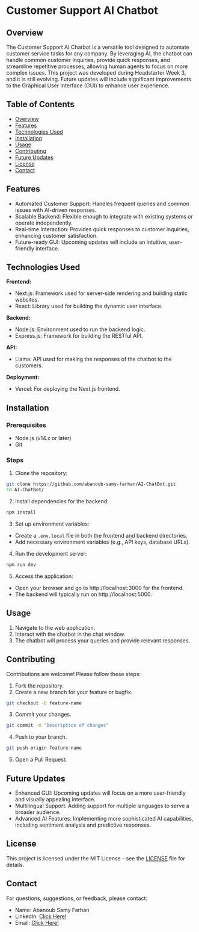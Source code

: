 # Customer Support AI Chatbot
## Overview
The Customer Support AI Chatbot is a versatile tool designed to automate customer service tasks for any company. By leveraging AI, the chatbot can handle common customer inquiries, provide quick responses, and streamline repetitive processes, allowing human agents to focus on more complex issues.
This project was developed during Headstarter Week 3, and it is still evolving. Future updates will include significant improvements to the Graphical User Interface (GUI) to enhance user experience.

## Table of Contents
- [Overview](#overview)
- [Features](#features)
- [Technologies Used](#technologies-used)
- [Installation](#installation)
- [Usage](#usage)
- [Contributing](#contributing)
- [Future Updates](#future-updates)
- [License](#license)
- [Contact](#contact)

## Features
- Automated Customer Support: Handles frequent queries and common issues with AI-driven responses.
- Scalable Backend: Flexible enough to integrate with existing systems or operate independently.
- Real-time Interaction: Provides quick responses to customer inquiries, enhancing customer satisfaction.
- Future-ready GUI: Upcoming updates will include an intuitive, user-friendly interface.

## Technologies Used
**Frontend:**
- Next.js: Framework used for server-side rendering and building static websites.
- React: Library used for building the dynamic user interface.

**Backend:**
- Node.js: Environment used to run the backend logic.
- Express.js: Framework for building the RESTful API.

**API:**
- Llama: API used for making the responses of the chatbot to the customers.

**Deployment:**
- Vercel: For deploying the Next.js frontend.

## Installation
### Prerequisites
- Node.js (v14.x or later)
- Git

### Steps
1. Clone the repository:
```bash
git clone https://github.com/abanoub-samy-farhan/AI-ChatBot.git
cd AI-ChatBot/
```

2. Install dependencies for the backend:
```bash
npm install
```

3. Set up environment variables:
- Create a `.env.local` file in both the frontend and backend directories.
- Add necessary environment variables (e.g., API keys, database URLs).

4. Run the development server:
```bash
npm run dev
```

5. Access the application:
- Open your browser and go to http://localhost:3000 for the frontend.
- The backend will typically run on http://localhost:5000.

## Usage
1. Navigate to the web application.
2. Interact with the chatbot in the chat window.
3. The chatbot will process your queries and provide relevant responses.

## Contributing
Contributions are welcome! Please follow these steps:
1. Fork the repository.
2. Create a new branch for your feature or bugfix.
```bash
git checkout -b feature-name
```
3. Commit your changes.
```bash
git commit -m "Description of changes"
```
4. Push to your branch.
```bash
git push origin feature-name
```
5. Open a Pull Request.

## Future Updates
- Enhanced GUI: Upcoming updates will focus on a more user-friendly and visually appealing interface.
- Multilingual Support: Adding support for multiple languages to serve a broader audience.
- Advanced AI Features: Implementing more sophisticated AI capabilities, including sentiment analysis and predictive responses.

## License
This project is licensed under the MIT License - see the [LICENSE](LICENSE) file for details.

## Contact

For questions, suggestions, or feedback, please contact:
- Name: Abanoub Samy Farhan
- LinkedIn: [Click Here!](doc:https://www.linkedin.com/in/abanoubfarhan/)
- Email: [Click Here!](doc:abanoubsamy2341@gmail.com)